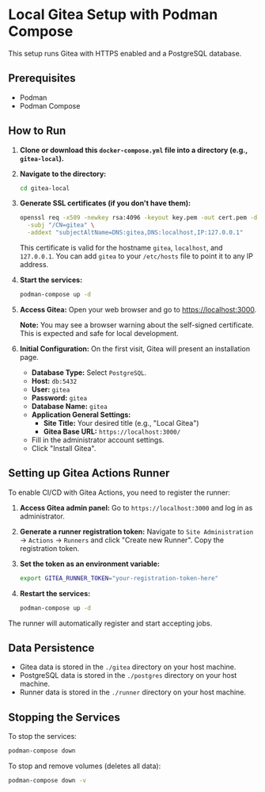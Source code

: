 # Local Gitea Setup with Podman Compose

This setup runs Gitea with HTTPS enabled and a PostgreSQL database.

## Prerequisites

- Podman
- Podman Compose

## How to Run

1.  **Clone or download this `docker-compose.yml` file into a directory (e.g., `gitea-local`).**

2.  **Navigate to the directory:**
    ```bash
    cd gitea-local
    ```

3.  **Generate SSL certificates (if you don't have them):**
    ```bash
    openssl req -x509 -newkey rsa:4096 -keyout key.pem -out cert.pem -days 365 -nodes \
      -subj "/CN=gitea" \
      -addext "subjectAltName=DNS:gitea,DNS:localhost,IP:127.0.0.1"
    ```

    This certificate is valid for the hostname `gitea`, `localhost`, and `127.0.0.1`. You can add `gitea` to your `/etc/hosts` file to point it to any IP address.

4.  **Start the services:**
    ```bash
    podman-compose up -d
    ```

5.  **Access Gitea:**
    Open your web browser and go to [https://localhost:3000](https://localhost:3000).

    **Note:** You may see a browser warning about the self-signed certificate. This is expected and safe for local development.

6.  **Initial Configuration:**
    On the first visit, Gitea will present an installation page.
    -   **Database Type:** Select `PostgreSQL`.
    -   **Host:** `db:5432`
    -   **User:** `gitea`
    -   **Password:** `gitea`
    -   **Database Name:** `gitea`
    -   **Application General Settings:**
        -   **Site Title:** Your desired title (e.g., "Local Gitea")
        -   **Gitea Base URL:** `https://localhost:3000/`
    -   Fill in the administrator account settings.
    -   Click "Install Gitea".

## Setting up Gitea Actions Runner

To enable CI/CD with Gitea Actions, you need to register the runner:

1.  **Access Gitea admin panel:**
    Go to `https://localhost:3000` and log in as administrator.

2.  **Generate a runner registration token:**
    Navigate to `Site Administration` → `Actions` → `Runners` and click "Create new Runner". Copy the registration token.

3.  **Set the token as an environment variable:**
    ```bash
    export GITEA_RUNNER_TOKEN="your-registration-token-here"
    ```

4.  **Restart the services:**
    ```bash
    podman-compose up -d
    ```

The runner will automatically register and start accepting jobs.

## Data Persistence

-   Gitea data is stored in the `./gitea` directory on your host machine.
-   PostgreSQL data is stored in the `./postgres` directory on your host machine.
-   Runner data is stored in the `./runner` directory on your host machine.

## Stopping the Services

To stop the services:

```bash
podman-compose down
```

To stop and remove volumes (deletes all data):

```bash
podman-compose down -v
```

